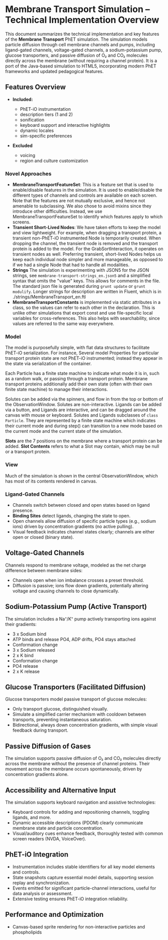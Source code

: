 # Membrane Transport Simulation – Technical Implementation Overview

This document summarizes the technical implementation and key features of the **Membrane Transport** PhET simulation. The
simulation models particle diffusion through cell membrane channels and pumps, including ligand-gated channels,
voltage-gated channels, a sodium-potassium pump, glucose transporters, and passive diffusion of O₂ and CO₂ molecules
directly across the membrane (without requiring a channel protein). It is a port of the Java-based simulation to HTML5,
incorporating modern PhET frameworks and updated pedagogical features.

## Features Overview

- **Included:**
  - PhET-iO instrumentation
  - description tiers (1 and 2)
  - sonification
  - keyboard support and interactive highlights
  - dynamic locales
  - sim-specific preferences

- **Excluded**
  - voicing
  - region and culture customization

### Novel Approaches

* **MembraneTransportFeatureSet**: This is a feature set that is used to enable/disable features in the simulation. It is used to
  enable/disable the different types of channels and controls are available on each screen. Note that the features are not mutually exclusive, 
  and hence not amenable to subclassing. We also chose to avoid mixins since they introduce other difficulties. Instead,
  we use MembraneTransportFeatureSet to identify which features apply to which screens.
* **Transient Short-Lived Nodes**: We have taken efforts to keep the model and view lightweight. For example, when 
  dragging a transport protein, a transient non-PhET-iO instrumented Node is temporarily created. When dropping the channel, the 
  transient node is removed and the transport protein is added to the model. For the GrabSortInteraction, it operates on transient 
  nodes as well. Preferring transient, short-lived Nodes helps us keep each individual node simpler and more manageable,
  as opposed to if we had a single Node that had to handle all modalities.
* **Strings** The simulation is experimenting with JSON5 for the JSON strings, see `membrane-transport-strings_en.json5` and
  a simplified syntax that omits the "value" keys. This allows for comments in the file. The standard json file is generated
  during `grunt update` or `grunt modulify`. Longer strings for description are written in Fluent, which is in ./strings/MembraneTransport_en.ftl
* **MembraneTransportConstants** is implemented via static attributes in a class, so the values can refer to each other in the declaration.
  This is unlike other simulations that export const and use file-specific local variables for cross-references.
  This also helps with searchability, since values are referred to the same way everywhere.

### Model

The model is purposefully simple, with flat data structures to facilitate PhET-iO serialization. For instance,
Several model Properties for particular transport protein state are not PhET-iO instrumented; instead they appear in the state via
serialization of the container.

Each Particle has a finite state machine to indicate what mode it is in, such as a random walk, or passing through a transport protein.
Membrane transport proteins additionally add their own state (often with their own finite state machine) to manage their
interactions.

Solutes can be added via the spinners, and flow in from the top or bottom of the ObservationWindow. Solutes are non-interactive.
Ligands can be added via a button, and Ligands are interactive, and can be dragged around the canvas with mouse or keyboard.
Solutes and Ligands subclasses of `class Particle`. They are represented by a finite state machine which indicates
their current mode and during step() can transition to a new mode based on the current mode and the current state of the
simulation.

**Slots** are the 7 positions on the membrane where a transport protein can be added.
**Slot Contents** refers to what a Slot may contain, which may be null or a transport protein.

### View

Much of the simulation is shown in the central ObservationWindow, which has most of its contents rendered in canvas.

### Ligand-Gated Channels

- Channels switch between closed and open states based on ligand presence.
- **Binding Sites** detect ligands, changing the state to open.
- Open channels allow diffusion of specific particle types (e.g., sodium ions) driven by concentration gradients (no
  active pulling).
- Visual feedback indicates channel states clearly; channels are either open or closed (binary state).

## Voltage-Gated Channels

Channels respond to membrane voltage, modeled as the net charge difference between membrane sides:

- Channels open when ion imbalance crosses a preset threshold.
- Diffusion is passive; ions flow down gradients, potentially altering voltage and causing channels to close
  dynamically.

## Sodium-Potassium Pump (Active Transport)

The simulation includes a Na⁺/K⁺ pump actively transporting ions against their gradients:

* 3 x Sodium bind
* ATP binds and release PO4, ADP drifts, PO4 stays attached
* Conformation change
* 3 x Sodium released
* 2 x K bind
* Conformation change
* PO4 release
* 2 x K release

## Glucose Transporters (Facilitated Diffusion)

Glucose transporters model passive transport of glucose molecules:

- Only transport glucose, distinguished visually.
- Simulate a simplified carrier mechanism with cooldown between transports, preventing instantaneous saturation.
- Bidirectional, always down concentration gradients, with simple visual feedback during transport.

## Passive Diffusion of Gases

The simulation supports passive diffusion of O₂ and CO₂ molecules directly across the membrane without the presence of
channel proteins. Their movement across the membrane occurs spontaneously, driven by concentration gradients alone.

## Accessibility and Alternative Input

The simulation supports keyboard navigation and assistive technologies:

- Keyboard controls for adding and repositioning channels, toggling ligands, and more.
- Dynamic accessible descriptions (PDOM) clearly communicate membrane state and particle concentration.
- Visual/auditory cues enhance feedback, thoroughly tested with common screen readers (NVDA, VoiceOver).

## PhET-iO Integration

- Instrumentation includes stable identifiers for all key model elements and controls.
- State snapshots capture essential model details, supporting session replay and synchronization.
- Events emitted for significant particle-channel interactions, useful for data analysis or assessment.
- Extensive testing ensures PhET-iO integration reliability.

## Performance and Optimization

- Canvas-based sprite rendering for non-interactive particles and phospholipids